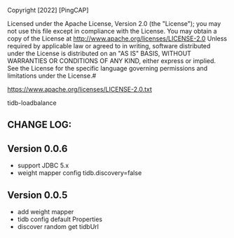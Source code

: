 Copyright [2022] [PingCAP]

Licensed under the Apache License, Version 2.0 (the "License");
you may not use this file except in compliance with the License.
You may obtain a copy of the License at
http://www.apache.org/licenses/LICENSE-2.0
Unless required by applicable law or agreed to in writing, software
distributed under the License is distributed on an "AS IS" BASIS,
WITHOUT WARRANTIES OR CONDITIONS OF ANY KIND, either express or implied.
See the License for the specific language governing permissions and
limitations under the License.#

https://www.apache.org/licenses/LICENSE-2.0.txt

tidb-loadbalance

CHANGE LOG:
-----------
Version 0.0.6
--------------------------------------
+ support JDBC 5.x
+ weight mapper config tidb.discovery=false

Version 0.0.5
--------------------------------------
+ add weight mapper
+ tidb config default Properties
+ discover random get tidbUrl